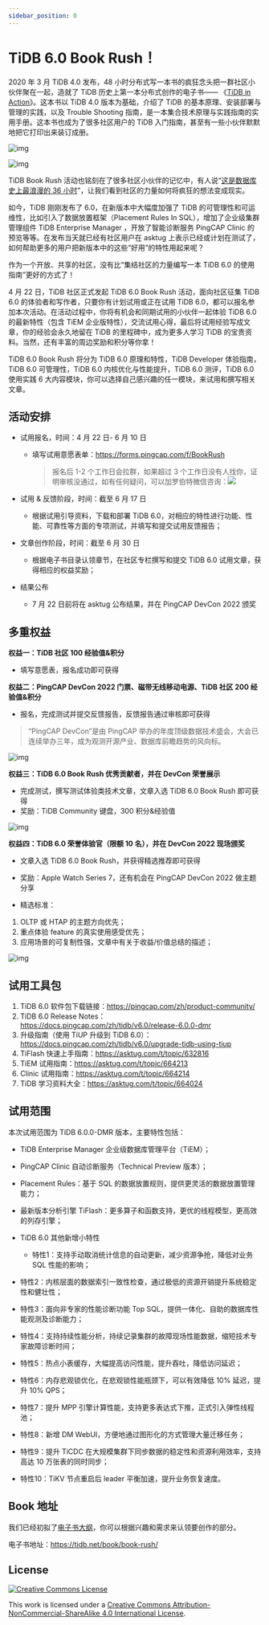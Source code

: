 ```yaml
---
sidebar_position: 0
---
```


# TiDB 6.0 Book Rush！

2020 年 3 月 TiDB 4.0 发布，48 小时分布式写一本书的疯狂念头把一群社区小伙伴聚在一起，造就了 TiDB 历史上第一本分布式创作的电子书—— 《[TiDB in Action](https://book.tidb.io/)》。这本书以 TiDB 4.0 版本为基础，介绍了 TiDB 的基本原理、安装部署与管理的实践，以及 Trouble Shooting 指南，是一本集合技术原理与实践指南的实用手册。这本书也成为了很多社区用户的 TiDB 入门指南，甚至有一些小伙伴默默地把它打印出来装订成册。

![img](media/github-screenshot.png)

![img](media/book-print.jpg)

TiDB Book Rush 活动也铭刻在了很多社区小伙伴的记忆中，有人说“[这是数据库史上最浪漫的 36 小时](https://cdn.modb.pro/db/77946)”，让我们看到社区的力量如何将疯狂的想法变成现实。

如今，TiDB 刚刚发布了 6.0，在新版本中大幅度加强了 TiDB 的可管理性和可运维性，比如引入了数据放置框架（Placement Rules In SQL），增加了企业级集群管理组件 TiDB Enterprise Manager ，开放了智能诊断服务 PingCAP Clinic 的预览等等。在发布当天就已经有社区用户在 asktug 上表示已经或计划在测试了，如何帮助更多的用户把新版本中的这些“好用”的特性用起来呢？

作为一个开放、共享的社区，没有比“集结社区的力量编写一本 TiDB 6.0 的使用指南”更好的方式了！

4 月 22 日，TiDB 社区正式发起 TiDB 6.0 Book Rush 活动，面向社区征集 TiDB 6.0 的体验者和写作者，只要你有计划试用或正在试用 TiDB 6.0，都可以报名参加本次活动。在活动过程中，你将有机会和同期试用的小伙伴一起体验 TiDB 6.0 的最新特性（包含 TiEM 企业版特性），交流试用心得，最后将试用经验写成文章，你的经验会永久地留在 TiDB 的里程碑中，成为更多人学习 TiDB 的宝贵资料。当然，还有丰富的周边奖励和积分等你拿！

TiDB 6.0 Book Rush 将分为 TiDB 6.0 原理和特性，TiDB Developer 体验指南，TiDB 6.0 可管理性，TiDB 6.0 内核优化与性能提升，TiDB 6.0 测评，TiDB 6.0 使用实践 6 大内容模块，你可以选择自己感兴趣的任一模块，来试用和撰写相关文章。

## 活动安排

- 试用报名，时间：4 月 22 日- 6 月 10 日

  - 填写试用意愿表单：https://forms.pingcap.com/f/BookRush

    > 报名后 1-2 个工作日会拉群，如果超过 3 个工作日没有人找你，证明审核没通过，如有任何疑问，可以加罗伯特微信咨询：![](https://asktug.com/uploads/default/original/4X/0/f/6/0f6d7fd7c17c67281e03f01417645869b6dc37a5.png)

- 试用 & 反馈阶段，时间：截至 6 月 17 日

  - 根据试用引导资料，下载和部署 TiDB 6.0，对相应的特性进行功能、性能、可靠性等方面的专项测试，并填写和提交试用反馈报告；

- 文章创作阶段，时间：截至 6 月 30 日

  - 根据电子书目录认领章节，在社区专栏撰写和提交 TiDB 6.0 试用文章，获得相应的权益奖励；

- 结果公布
  - 7 月 22 日前将在 asktug 公布结果，并在 PingCAP DevCon 2022 颁奖


## 多重权益

**权益一：TiDB 社区 100 经验值&积分**

- 填写意愿表，报名成功即可获得

**权益二：PingCAP DevCon 2022 门票、磁带无线移动电源、TiDB 社区 200 经验值&积分**

- 报名，完成测试并提交反馈报告，反馈报告通过审核即可获得

> “PingCAP DevCon”是由 PingCAP 举办的年度顶级数据技术盛会，大会已连续举办三年，成为观测开源产业、数据库前瞻趋势的风向标。

![img](media/charge.jpeg)

**权益三：TiDB 6.0 Book Rush 优秀贡献者，并在 DevCon 荣誉展示**

- 完成测试，撰写测试体验类技术文章，文章入选 TiDB 6.0 Book Rush 即可获得
- 奖励：TiDB Community 键盘，300 积分&经验值

![img](media/keyboard.jpeg)

**权益四：TiDB 6.0 荣誉体验官（限额 10 名），并在 DevCon 2022 现场颁奖**

- 文章入选 TiDB 6.0 Book Rush，并获得精选推荐即可获得

- 奖励：Apple Watch Series 7，还有机会在 PingCAP DevCon 2022 做主题分享

- 精选标准：

1. OLTP 或 HTAP 的主题方向优先；
2. 重点体验 feature 的真实使用感受优先；
3. 应用场景的可复制性强，文章中有关于收益/价值总结的描述；

![img](media/applewatch7.png)



## 试用工具包

1. TiDB 6.0 软件包下载链接：https://pingcap.com/zh/product-community/
2. TiDB 6.0 Release Notes：https://docs.pingcap.com/zh/tidb/v6.0/release-6.0.0-dmr
3. 升级指南（使用 TiUP 升级到 TiDB 6.0）：https://docs.pingcap.com/zh/tidb/v6.0/upgrade-tidb-using-tiup
4. TiFlash 快速上手指南：https://asktug.com/t/topic/632816
5. TiEM 试用指南：https://asktug.com/t/topic/664213
6. Clinic 试用指南：https://asktug.com/t/topic/664214
7. TiDB 学习资料大全：https://asktug.com/t/topic/664024

## 试用范围

本次试用范围为 TiDB 6.0.0-DMR 版本，主要特性包括：

- TiDB Enterprise Manager 企业级数据库管理平台（TiEM）；

- PingCAP Clinic 自动诊断服务（Technical Preview 版本）；

- Placement Rules：基于 SQL 的数据放置规则，提供更灵活的数据放置管理能力；

- 最新版本分析引擎 TiFlash：更多算子和函数支持，更优的线程模型，更高效的列存引擎；

- TiDB  6.0 其他新增小特性
  - 特性1：支持手动取消统计信息的自动更新，减少资源争抢，降低对业务 SQL 性能的影响；

- 特性2：内核层面的数据索引一致性检查，通过极低的资源开销提升系统稳定性和健壮性；

- 特性3：面向非专家的性能诊断功能 Top SQL，提供一体化、自助的数据库性能观测及诊断能力；

- 特性4：支持持续性能分析，持续记录集群的故障现场性能数据，缩短技术专家故障诊断时间；

- 特性5：热点小表缓存，大幅提高访问性能，提升吞吐，降低访问延迟；

- 特性6：内存悲观锁优化，在悲观锁性能瓶颈下，可以有效降低 10% 延迟，提升 10% QPS；

- 特性7：提升 MPP 引擎计算性能，支持更多表达式下推，正式引入弹性线程池；

- 特性8：新增 DM WebUI，方便地通过图形化的方式管理大量迁移任务；

- 特性9：提升 TiCDC 在大规模集群下同步数据的稳定性和资源利用效率，支持高达 10 万张表的同时同步；

- 特性10：TiKV 节点重启后 leader 平衡加速，提升业务恢复速度。



## Book 地址

我们已经初拟了[电子书大纲](https://tidb.net/book/book-rush/)，你可以根据兴趣和需求来认领要创作的部分。

电子书地址：https://tidb.net/book/book-rush/



## License

[![Creative Commons License](https://i.creativecommons.org/l/by-nc-sa/4.0/88x31.png)](https://creativecommons.org/licenses/by-nc-sa/4.0/)

This work is licensed under a [Creative Commons Attribution-NonCommercial-ShareAlike 4.0 International License](https://creativecommons.org/licenses/by-nc-sa/4.0/).

